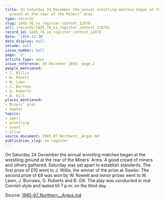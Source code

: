 ```yaml
---
title: On Saturday 24 December the annual wrestling matches began at the wrestling
  ground at the rear of the Miners’ Arms.
type: records
slug: 1845_76_sa_register_content_12879
url: /records/1845_76_sa_register_content_12879/
record_id: 1845_76_sa_register_content_12879
date: '1859-12-30'
date_display: null
volume: null
issue_number: null
page: '2'
article_type: news
issue_reference: 30 December 1859, page 2
people_mentioned:
- J. Willis
- W. Rowett
- W. Lawn
- J. Burrows
- G. Roberts
- B. Gill
places_mentioned:
- Miners’ Arms
- Gawler
topics:
- sport
- wrestling
- event
- prize
source_document: 1985-87_Northern__Argus.md
publication_slug: sa-register
---
```


On Saturday 24 December the annual wrestling matches began at the wrestling ground at the rear of the Miners’ Arms.  A good crowd of miners and others gathered.  Saturday was set apart to establish standards.  The first prize of £10 went to J. Willis, the winner of the prize at Gawler.  The second prize of £6 was won by W. Rowett and minor prizes went to W. Lawn, J. Burrows, G. Roberts and B. Gill.  The play was conducted in real Cornish style and lasted till 7 p.m. on the third day.

Source: [1985-87_Northern__Argus.md](/downloads/markdown/1985-87_Northern__Argus.md)
